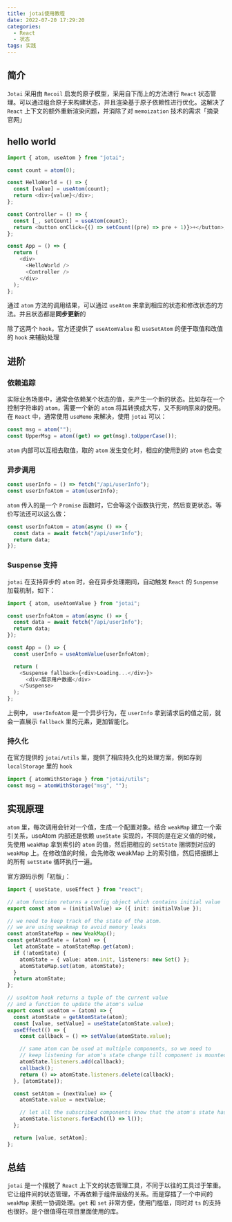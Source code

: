 ```yaml
---
title: jotai使用教程
date: 2022-07-20 17:29:20
categories:
  - React
  - 状态
tags: 实践
---
```


<div></div>

<!-- more -->

## 简介

`Jotai` 采用由 `Recoil` 启发的原子模型，采用自下而上的方法进行 `React` 状态管理。可以通过组合原子来构建状态，并且渲染基于原子依赖性进行优化。这解决了 `React` 上下文的额外重新渲染问题，并消除了对 `memoization` 技术的需求「摘录官网」

## hello world

```typescript
import { atom, useAtom } from "jotai";

const count = atom(0);

const HelloWorld = () => {
  const [value] = useAtom(count);
  return <div>{value}</div>;
};

const Controller = () => {
  const [_, setCount] = useAtom(count);
  return <button onClick={() => setCount((pre) => pre + 1)}>+</button>;
};

const App = () => {
  return (
    <div>
      <HelloWorld />
      <Controller />
    </div>
  );
};
```

通过 `atom` 方法的调用结果，可以通过 `useAtom` 来拿到相应的状态和修改状态的方法。并且状态都是**同步更新**的

除了这两个 `hook`，官方还提供了 `useAtomValue` 和 `useSetAtom` 的便于取值和改值的 `hook` 来辅助处理

## 进阶

### 依赖追踪

实际业务场景中，通常会依赖某个状态的值，来产生一个新的状态。比如存在一个控制字符串的 `atom`，需要一个新的 `atom` 将其转换成大写，又不影响原来的使用。在 `React` 中，通常使用 `useMemo` 来解决，使用 `jotai` 可以：

```typescript
const msg = atom("");
const UpperMsg = atom((get) => get(msg).toUpperCase());
```

`atom` 内部可以互相去取值，取的 `atom` 发生变化时，相应的使用到的 `atom` 也会变

### 异步调用

```typescript
const userInfo = () => fetch("/api/userInfo");
const userInfoAtom = atom(userInfo);
```

`atom` 传入的是一个 `Promise` 函数时，它会等这个函数执行完，然后变更状态。等价写法还可以这么做：

```typescript
const userInfoAtom = atom(async () => {
  const data = await fetch("/api/userInfo");
  return data;
});
```

### Suspense 支持

`jotai` 在支持异步的 `atom` 时，会在异步处理期间，自动触发 `React` 的 `Suspense` 加载机制，如下：

```typescript
import { atom, useAtomValue } from "jotai";

const userInfoAtom = atom(async () => {
  const data = await fetch("/api/userInfo");
  return data;
});

const App = () => {
  const userInfo = useAtomValue(userInfoAtom);

  return (
    <Suspense fallback={<div>Loading...</div>}>
      <div>展示用户数据</div>
    </Suspense>
  );
};
```

上例中， `userInfoAtom` 是一个异步行为，在 `userInfo` 拿到请求后的值之前，就会一直展示 `fallback` 里的元素，更加智能化。

### 持久化

在官方提供的 `jotai/utils` 里，提供了相应持久化的处理方案，例如存到 `localStorage` 里的 `hook`

```typescript
import { atomWithStorage } from "jotai/utils";
const msg = atomWithStorage("msg", "");
```

## 实现原理

`atom` 里，每次调用会针对一个值，生成一个配置对象。结合 `weakMap` 建立一个索引关系，useAtom 内部还是依赖 `useState` 实现的，不同的是在定义值的时候，先使用 `weakMap` 拿到索引的 `atom` 的值，然后把相应的 `setState` 捆绑到对应的 `weakMap` 上。在修改值的时候，会先修改 weakMap 上的索引值，然后把捆绑上的所有 `setState` 循环执行一遍。

官方源码示例「初版」：

```typescript
import { useState, useEffect } from "react";

// atom function returns a config object which contains initial value
export const atom = (initialValue) => ({ init: initialValue });

// we need to keep track of the state of the atom.
// we are using weakmap to avoid memory leaks
const atomStateMap = new WeakMap();
const getAtomState = (atom) => {
  let atomState = atomStateMap.get(atom);
  if (!atomState) {
    atomState = { value: atom.init, listeners: new Set() };
    atomStateMap.set(atom, atomState);
  }
  return atomState;
};

// useAtom hook returns a tuple of the current value
// and a function to update the atom's value
export const useAtom = (atom) => {
  const atomState = getAtomState(atom);
  const [value, setValue] = useState(atomState.value);
  useEffect(() => {
    const callback = () => setValue(atomState.value);

    // same atom can be used at multiple components, so we need to
    // keep listening for atom's state change till component is mounted.
    atomState.listeners.add(callback);
    callback();
    return () => atomState.listeners.delete(callback);
  }, [atomState]);

  const setAtom = (nextValue) => {
    atomState.value = nextValue;

    // let all the subscribed components know that the atom's state has changed
    atomState.listeners.forEach((l) => l());
  };

  return [value, setAtom];
};
```

## 总结

`jotai` 是一个摆脱了 `React` 上下文的状态管理工具，不同于以往的工具过于笨重。它让组件间的状态管理，不再依赖于组件层级的关系。而是穿插了一个中间的 `weakMap` 来统一协调处理。`get` 和 `set` 非常方便，使用门槛低，同时对 `ts` 的支持也很好。是个很值得在项目里面使用的库。
